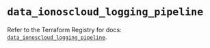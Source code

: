 # `data_ionoscloud_logging_pipeline`

Refer to the Terraform Registry for docs: [`data_ionoscloud_logging_pipeline`](https://registry.terraform.io/providers/ionos-cloud/ionoscloud/6.7.15/docs/data-sources/logging_pipeline).
